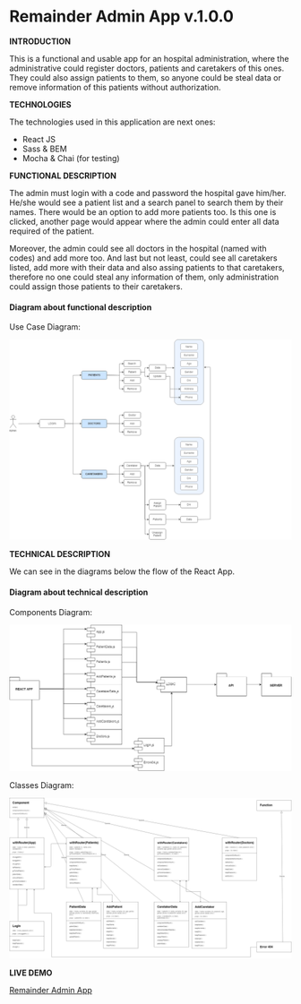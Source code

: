 # Remainder Admin App v.1.0.0

**INTRODUCTION**

This is a functional and usable app for an hospital administration, where the administrative could register doctors, patients and caretakers of this ones. They could also assign patients to them, so anyone could be steal data or remove information of this patients without authorization.


**TECHNOLOGIES**

The technologies used in this application are next ones:

- React JS
- Sass & BEM
- Mocha & Chai (for testing)


**FUNCTIONAL DESCRIPTION**

The admin must login with a code and password the hospital gave him/her. He/she would see a patient list and a search panel to search them by their names. There would be an option to add more patients too. Is this one is clicked, another page would appear where the admin could enter all data required of the patient.

Moreover, the admin could see all doctors in the hospital (named with codes) and add more too. And last but not least, could see all caretakers listed, add more with their data and also assing patients to that caretakers, therefore no one could steal any information of them, only administration could assign those patients to their caretakers.

#### Diagram about functional description

Use Case Diagram:

![UseCaseAdmin](images/UseCaseAdmin.png)


**TECHNICAL DESCRIPTION**

We can see in the diagrams below the flow of the React App.


#### Diagram about technical description


Components Diagram:

![ComponentsAdmin](images/ComponentsAdmin.png)

Classes Diagram:

![ClassDiagramAdmin](images/ClassDiagramAdmin.png)



**LIVE DEMO**

[Remainder Admin App](https://remainder-app-admin.surge.sh)
